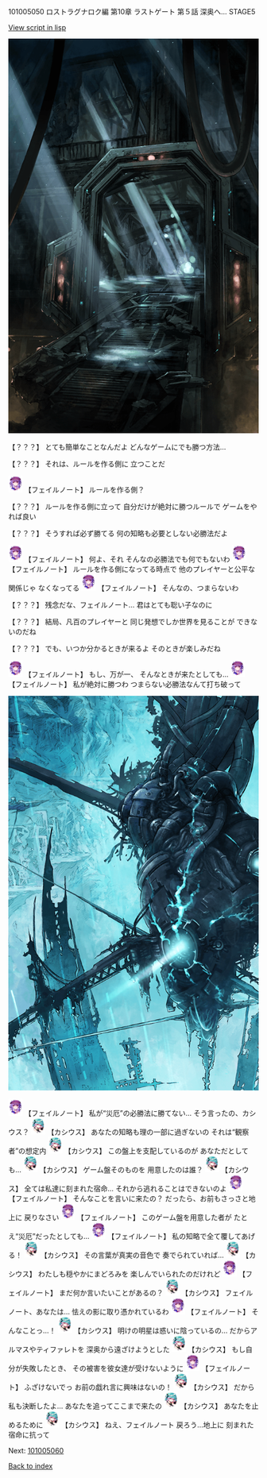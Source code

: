 101005050 ロストラグナロク編 第10章 ラストゲート 第５話 深奥へ… STAGE5

[View script in lisp](../scripts/101005050.txt)

![bifrost.png](../images/backgrounds/bifrost.png)

【？？？】
とても簡単なことなんだよ
どんなゲームにでも勝つ方法…

【？？？】
それは、ルールを作る側に
立つことだ

<img src="../images/units/3401911.png" alt="3401911.png" height="34"/>
【フェイルノート】
ルールを作る側？

【？？？】
ルールを作る側に立って
自分だけが絶対に勝つルールで
ゲームをやれば良い

【？？？】
そうすれば必ず勝てる
何の知略も必要としない必勝法だよ

<img src="../images/units/3401911.png" alt="3401911.png" height="34"/>
【フェイルノート】
何よ、それ
そんなの必勝法でも何でもないわ

<img src="../images/units/3401911.png" alt="3401911.png" height="34"/>
【フェイルノート】
ルールを作る側になってる時点で
他のプレイヤーと公平な関係じゃ
なくなってる

<img src="../images/units/3401911.png" alt="3401911.png" height="34"/>
【フェイルノート】
そんなの、つまらないわ

【？？？】
残念だな、フェイルノート…
君はとても聡い子なのに

【？？？】
結局、凡百のプレイヤーと
同じ発想でしか世界を見ることが
できないのだね

【？？？】
でも、いつか分かるときが来るよ
そのときが楽しみだね

<img src="../images/units/3401911.png" alt="3401911.png" height="34"/>
【フェイルノート】
もし、万が一、
そんなときが来たとしても…

<img src="../images/units/3401911.png" alt="3401911.png" height="34"/>
【フェイルノート】
私が絶対に勝つわ
つまらない必勝法なんて打ち破って

![underground_world_3.png](../images/backgrounds/underground_world_3.png)

<img src="../images/units/3401911.png" alt="3401911.png" height="34"/>
【フェイルノート】
私が“災厄”の必勝法に勝てない…
そう言ったの、カシウス？

<img src="../images/units/3303111.png" alt="3303111.png" height="34"/>
【カシウス】
あなたの知略も理の一部に過ぎないの
それは“観察者”の想定内

<img src="../images/units/3303111.png" alt="3303111.png" height="34"/>
【カシウス】
この盤上を支配しているのが
あなただとしても…

<img src="../images/units/3303111.png" alt="3303111.png" height="34"/>
【カシウス】
ゲーム盤そのものを
用意したのは誰？

<img src="../images/units/3303111.png" alt="3303111.png" height="34"/>
【カシウス】
全ては私達に刻まれた宿命…
それから逃れることはできないのよ

<img src="../images/units/3401911.png" alt="3401911.png" height="34"/>
【フェイルノート】
そんなことを言いに来たの？
だったら、お前もさっさと地上に
戻りなさい

<img src="../images/units/3401911.png" alt="3401911.png" height="34"/>
【フェイルノート】
このゲーム盤を用意した者が
たとえ“災厄”だったとしても…

<img src="../images/units/3401911.png" alt="3401911.png" height="34"/>
【フェイルノート】
私の知略で全て覆してあげる！

<img src="../images/units/3303111.png" alt="3303111.png" height="34"/>
【カシウス】
その言葉が真実の音色で
奏でられていれば…

<img src="../images/units/3303111.png" alt="3303111.png" height="34"/>
【カシウス】
わたしも穏やかにまどろみを
楽しんでいられたのだけれど

<img src="../images/units/3401911.png" alt="3401911.png" height="34"/>
【フェイルノート】
まだ何か言いたいことがあるの？

<img src="../images/units/3303111.png" alt="3303111.png" height="34"/>
【カシウス】
フェイルノート、あなたは…
怯えの影に取り憑かれているわ

<img src="../images/units/3401911.png" alt="3401911.png" height="34"/>
【フェイルノート】
そんなことっ…！

<img src="../images/units/3303111.png" alt="3303111.png" height="34"/>
【カシウス】
明けの明星は惑いに陰っているの…
だからアルマスやティファレトを
深奥から遠ざけようとした

<img src="../images/units/3303111.png" alt="3303111.png" height="34"/>
【カシウス】
もし自分が失敗したとき、
その被害を彼女達が受けないように

<img src="../images/units/3401911.png" alt="3401911.png" height="34"/>
【フェイルノート】
ふざけないでっ
お前の戯れ言に興味はないの！

<img src="../images/units/3303111.png" alt="3303111.png" height="34"/>
【カシウス】
だから私も決断したよ…
あなたを追ってここまで来たの

<img src="../images/units/3303111.png" alt="3303111.png" height="34"/>
【カシウス】
あなたを止めるために

<img src="../images/units/3303111.png" alt="3303111.png" height="34"/>
【カシウス】
ねえ、フェイルノート
戻ろう…地上に
刻まれた宿命に抗って

Next: [101005060](101005060.md)

[Back to index](index.md)
